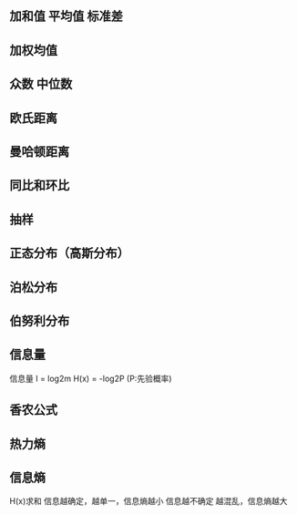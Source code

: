 ## 加和值 平均值 标准差
## 加权均值

## 众数 中位数

## 欧氏距离

## 曼哈顿距离

## 同比和环比

## 抽样

## 正态分布（高斯分布）

## 泊松分布

## 伯努利分布


## 信息量
  信息量 I = log2m
  H(x) = -log2P (P:先验概率)
## 香农公式

## 热力熵

## 信息熵
  H(x)求和
  信息越确定，越单一，信息熵越小
  信息越不确定 越混乱，信息熵越大
